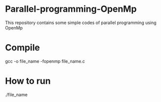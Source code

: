 # Parallel-programming-OpenMp
This repository contains some simple codes of parallel programming using OpenMp

# Compile

 gcc -o file_name -fopenmp file_name.c

# How to run

 ./file_name

